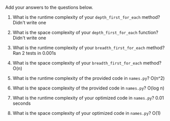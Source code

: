 Add your answers to the questions below.

1. What is the runtime complexity of your `depth_first_for_each` method?
Didn't write one
2. What is the space complexity of your `depth_first_for_each` function?
Didn't write one
3. What is the runtime complexity of your `breadth_first_for_each` method?
Ran 2 tests in 0.001s
4. What is the space complexity of your `breadth_first_for_each` method?
O(n)

5. What is the runtime complexity of the provided code in `names.py`?
O(n^2)
6. What is the space complexity of the provided code in `names.py`?
O(log n)
7. What is the runtime complexity of your optimized code in `names.py`?
0.01 seconds
8. What is the space complexity of your optimized code in `names.py`?
O(1)